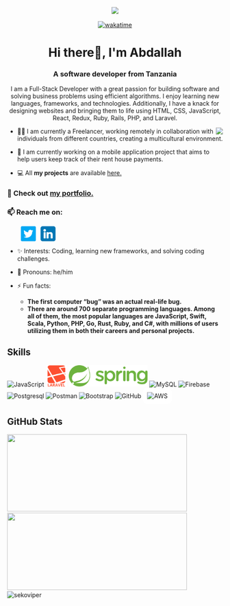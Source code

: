 
<div align="center">
  <img src="https://komarev.com/ghpvc/?username=abdallahmalima&color=3f37c9">

	
[![wakatime](https://wakatime.com/badge/user/3fec9939-846d-481f-8d92-4c8ad422ac77.svg)](https://wakatime.com/@3fec9939-846d-481f-8d92-4c8ad422ac77)



</div>


<h1 align="center"> Hi there👋, I'm Abdallah</h1>
<h3 align="center">A software developer from Tanzania</h3>

<p align="center">I am a Full-Stack Developer with a great passion for building software and solving business problems using efficient algorithms. I enjoy learning new languages, frameworks, and technologies. Additionally, I have a knack for designing websites and bringing them to life using HTML, CSS, JavaScript, React, Redux, Ruby, Rails, PHP, and Laravel.</p>

<img align="right" src="https://media2.giphy.com/media/bGgsc5mWoryfgKBx1u/giphy.gif?cid=790b76112be03f92de5e356ca9c83066f76d54710feb3b75&rid=giphy.gif&ct=g">

- 👩‍💻 I am currently a Freelancer, working remotely in collaboration with individuals from different countries, creating a multicultural environment.

- 🌱 I am currently working on a mobile application project that aims to help users keep track of their rent house payments.

- 💻 All **my projects** are available [here.](https://github.com/abdallahmalima?tab=repositories)

### 🚀 Check out [my portfolio.](https://abdallahmalima.github.io/Portfolio)

### 📫 Reach me on:

<p align="left">
&nbsp; &nbsp; &nbsp; &nbsp; <a href="https://twitter.com/Softmal1" target="_blank"><img align="center" src="./images/twitter.png" alt="twitter" width="35" /></a> &nbsp;
<a href="https://www.linkedin.com/in/abdallah-malima-antony/" target="_blank"><img align="center" src="./images/linkedin.png" alt="linkedin" width="35" /></a> &nbsp;
</p>

- ✨ Interests: Coding, learning new frameworks, and solving coding challenges.

- 👦 Pronouns: he/him

- ⚡ Fun facts:
  - **The first computer “bug” was an actual real-life bug.**
  - **There are around 700 separate programming languages. Among all of them, the most popular languages are JavaScript, Swift, Scala, Python, PHP, Go, Rust, Ruby, and C#, with millions of users utilizing them in both their careers and personal projects.**

<h2 align="left">Skills</h2>
<p align="left">
<div>
	<img height="50" src="https://user-images.githubusercontent.com/25181517/117447155-6a868a00-af3d-11eb-9cfe-245df15c9f3f.png" alt="JavaScript" title="JavaScript" />
	<img height="50" src="./images/laravel-plain-wordmark.svg" alt="laravel" title="Laravel" />
	<img height="50" src="./images/spring-3.svg" alt="Spring" title="Spring" />
	<img height="50" src="https://github.com/get-icon/geticon/raw/master/icons/mysql.svg" alt="MySQL" title="MySQL" />
	<img height="50" src="https://github.com/get-icon/geticon/raw/master/icons/firebase.svg" alt="Firebase" title="Firebase" />
	<img height="50" src="https://github.com/get-icon/geticon/raw/master/icons/postgresql.svg" alt="Postgresql" title="Postgresql" />
	<img height="50" src="https://user-images.githubusercontent.com/25181517/121302453-01a67f00-c8fa-11eb-8c86-2ee00734c9a8.png" alt="Postman" title="Postman" />
	<img height="50" src="https://user-images.githubusercontent.com/25181517/121402101-c89df700-c959-11eb-8b4a-bbadf9e84b30.png" alt="Bootstrap" title="Bootstrap" />
	<img height="50" src="https://user-images.githubusercontent.com/25181517/117364276-fc4eb280-aebd-11eb-92ba-8a6ef74b7313.png" alt="GitHub" title="GitHub" />
<img height="40" src="./images/aws-icon.svg" style="background:white;padding:10px;border-radius:10px;" alt="AWS" title="AWS" />

</div>

</p>

<h2 align ="left">GitHub Stats</h2>
<div>
  <img height="180" width="420" src="https://github-readme-stats-eight-theta.vercel.app/api?username=abdallahmalima&show_icons=true&theme=nightowl&count_private=true"/>
  <img height="180" width="420" src="https://github-readme-stats.vercel.app/api/top-langs/?username=abdallahmalima&show_icons=true&theme=nightowl&layout=compact"/>
<img height="180" width="420"src="https://github-readme-streak-stats.herokuapp.com/?user=abdallahmalima&show_icons=true&theme=nightowl&layout=compact" alt="sekoviper" />

</div>

